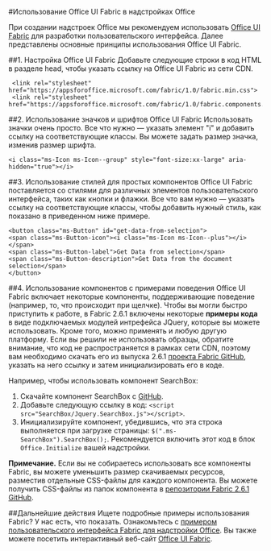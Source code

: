 
#Использование Office UI Fabric в надстройках Office

При создании надстроек Office мы рекомендуем использовать [Office UI Fabric](https://github.com/OfficeDev/Office-UI-Fabric) для разработки пользовательского интерфейса. Далее представлены основные принципы использования Office UI Fabric.  

##1. Настройка Office UI Fabric
Добавьте следующие строки в код HTML в разделе head, чтобы указать ссылку на Office UI Fabric из сети CDN.

     <link rel="stylesheet" href="https://appsforoffice.microsoft.com/fabric/1.0/fabric.min.css">
     <link rel="stylesheet" href="https://appsforoffice.microsoft.com/fabric/1.0/fabric.components.min.css">


##2. Использование значков и шрифтов Office UI Fabric
Использовать значки очень просто. Все что нужно — указать элемент "i" и добавить ссылку на соответствующие классы. Вы можете задать размер значка, изменив размер шрифта.

    <i class="ms-Icon ms-Icon--group" style="font-size:xx-large" aria-hidden="true"></i>


##3. Использование стилей для простых компонентов
Office UI Fabric поставляется со стилями для различных элементов пользовательского интерфейса, таких как кнопки и флажки. Все что вам нужно — указать ссылку на соответствующие классы, чтобы добавить нужный стиль, как показано в приведенном ниже примере.

    <button class="ms-Button" id="get-data-from-selection">
    <span class="ms-Button-icon"><i class="ms-Icon ms-Icon--plus"></i></span>
    <span class="ms-Button-label">Get Data from selection</span>
    <span class="ms-Button-description">Get Data from the document selection</span>
    </button>

##4. Использование компонентов с примерами поведения
Office UI Fabric включает некоторые компоненты, поддерживающие поведение (например, то, что происходит при щелчке). Чтобы вы могли быстро приступить к работе, в Fabric 2.6.1 включены некоторые **примеры кода** в виде подключаемых модулей интрефейса JQuery, которые вы можете использовать. Кроме того, можно применять и любую другую платформу. Если вы решили не использовать образцы, обратите внимание, что код не распространяется в рамках сети CDN, поэтому вам необходимо скачать его из выпуска 2.6.1 [проекта Fabric GitHub](https://github.com/OfficeDev/office-ui-fabric-core/tree/release/2.6.1), указать на него ссылку и затем инициализировать его в коде. 

Например, чтобы использовать компонент SearchBox:

1. Скачайте компонент SearchBox с [GitHub](https://github.com/OfficeDev/office-ui-fabric-core/tree/release/2.6.1/src/components/SearchBox).
2. Добавьте следующую ссылку в код: `<script src="SearchBox/Jquery.SearchBox.js"></script>`.
3. Инициализируйте компонент, убедившись, что эта строка выполняется при загрузке страницы: `$(".ms-SearchBox").SearchBox();`. Рекомендуется включить этот код в блок `Office.Initialize` вашей надстройки.     

**Примечание.** Если вы не собираетесь использовать все компоненты Fabric, вы можете уменьшить размер скачиваемых ресурсов, разместив отдельные CSS-файлы для каждого компонента. Вы можете получить CSS-файлы из папок компонента в [репозитории Fabric 2.6.1 GitHub](https://github.com/OfficeDev/office-ui-fabric-core/tree/release/2.6.1). 


##Дальнейшие действия
Ищете подробные примеры использования Fabric? У нас есть, что показать. Ознакомьтесь с [примером пользовательского интерфейса Fabric для надстройки Office](https://github.com/OfficeDev/Office-Add-in-Fabric-UI-Sample). Вы также можете посетить интерактивный веб-сайт [Office UI Fabric](https://github.com/OfficeDev/Office-UI-Fabric).

